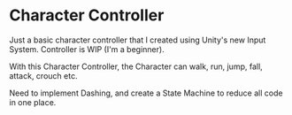 # Character Controller

Just a basic character controller that I created using Unity's new Input System. Controller is WIP (I'm a beginner).

With this Character Controller, the Character can walk, run, jump, fall, attack, crouch etc.

Need to implement Dashing, and create a State Machine to reduce all code in one place.
